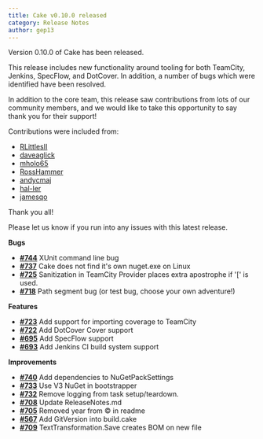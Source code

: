 ```yaml
---
title: Cake v0.10.0 released
category: Release Notes
author: gep13
---
```


Version 0.10.0 of Cake has been released.

This release includes new functionality around tooling for both TeamCity, Jenkins, SpecFlow, and DotCover.  In addition, a number of bugs which were identified have been resolved.

In addition to the core team, this release saw contributions from lots of our community members, and we would like to take this opportunity to say thank you for their support!

Contributions were included from:

 - [RLittlesII](https://github.com/RLittlesII)
 - [daveaglick](https://github.com/daveaglick)
 - [mholo65](https://github.com/mholo65)
 - [RossHammer](https://github.com/RossHammer)
 - [andycmaj](https://github.com/andycmaj)
 - [hal-ler](https://github.com/hal-ler)
 - [jamesqo](https://github.com/jamesqo)

Thank you all!

Please let us know if you run into any issues with this latest release.

<!--excerpt-->

__Bugs__

- [__#744__](https://github.com/cake-build/cake/issues/744) XUnit command line bug
- [__#737__](https://github.com/cake-build/cake/issues/737) Cake does not find it's own nuget.exe on Linux
- [__#725__](https://github.com/cake-build/cake/issues/725) Sanitization in TeamCity Provider places extra apostrophe if '[' is used.
- [__#718__](https://github.com/cake-build/cake/issues/718) Path segment bug (or test bug, choose your own adventure!)

__Features__

- [__#723__](https://github.com/cake-build/cake/issues/723) Add support for importing coverage to TeamCity
- [__#722__](https://github.com/cake-build/cake/issues/722) Add DotCover Cover support
- [__#695__](https://github.com/cake-build/cake/issues/695) Add SpecFlow support
- [__#693__](https://github.com/cake-build/cake/issues/693) Add Jenkins CI build system support

__Improvements__

- [__#740__](https://github.com/cake-build/cake/issues/740) Add dependencies to NuGetPackSettings
- [__#733__](https://github.com/cake-build/cake/issues/733) Use V3 NuGet in bootstrapper
- [__#732__](https://github.com/cake-build/cake/issues/732) Remove logging from task setup/teardown.
- [__#708__](https://github.com/cake-build/cake/pull/708) Update ReleaseNotes.md
- [__#705__](https://github.com/cake-build/cake/pull/705) Removed year from © in readme
- [__#567__](https://github.com/cake-build/cake/issues/567) Add GitVersion into build.cake
- [__#709__](https://github.com/cake-build/cake/issues/709) TextTransformation.Save creates BOM on new file
